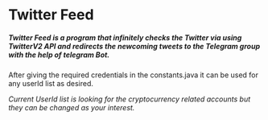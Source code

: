 # **Twitter Feed**
##### Twitter Feed is a program that infinitely checks the Twitter via using TwitterV2 API and redirects the newcoming tweets to the Telegram group with the help of telegram Bot.

After giving the required credentials in the constants.java it can be used for any userId list as desired.

_Current UserId list is looking for the cryptocurrency related accounts but they can be changed as your interest._